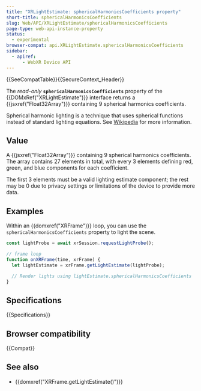 ```yaml
---
title: "XRLightEstimate: sphericalHarmonicsCoefficients property"
short-title: sphericalHarmonicsCoefficients
slug: Web/API/XRLightEstimate/sphericalHarmonicsCoefficients
page-type: web-api-instance-property
status:
  - experimental
browser-compat: api.XRLightEstimate.sphericalHarmonicsCoefficients
sidebar:
  - apiref:
      - WebXR Device API
---
```


{{SeeCompatTable}}{{SecureContext_Header}}

The _read-only_ **`sphericalHarmonicsCoefficients`** property of the {{DOMxRef("XRLightEstimate")}} interface returns a {{jsxref("Float32Array")}} containing 9 spherical harmonics coefficients.

Spherical harmonic lighting is a technique that uses spherical functions instead of standard lighting equations. See [Wikipedia](https://en.wikipedia.org/wiki/Spherical_harmonic_lighting) for more information.

## Value

A {{jsxref("Float32Array")}} containing 9 spherical harmonics coefficients. The array contains 27 elements in total, with every 3 elements defining red, green, and blue components for each coefficient.

The first 3 elements must be a valid lighting estimate component; the rest may be 0 due to privacy settings or limitations of the device to provide more data.

## Examples

Within an {{domxref("XRFrame")}} loop, you can use the `sphericalHarmonicsCoefficients` property to light the scene.

```js
const lightProbe = await xrSession.requestLightProbe();

// frame loop
function onXRFrame(time, xrFrame) {
  let lightEstimate = xrFrame.getLightEstimate(lightProbe);

  // Render lights using lightEstimate.sphericalHarmonicsCoefficients
}
```

## Specifications

{{Specifications}}

## Browser compatibility

{{Compat}}

## See also

- {{domxref("XRFrame.getLightEstimate()")}}
